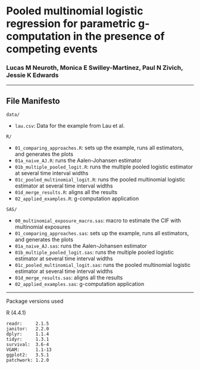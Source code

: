 # Pooled multinomial logistic regression for parametric g-computation in the presence of competing events

### Lucas M Neuroth, Monica E Swilley-Martinez, Paul N Zivich, Jessie K Edwards

--------------------------------

## File Manifesto

`data/`
- `lau.csv`: Data for the example from Lau et al.

`R/`
- `01_comparing_approaches.R`: sets up the example, runs all estimators, and generates the plots
- `01a_naive_AJ.R`: runs the Aalen-Johansen estimator
- `01b_multiple_pooled_logit.R`: runs the multiple pooled logistic estimator at several time interval widths
- `01c_pooled_multinomial_logit.R`: runs the pooled multinomial logistic estimator at several time interval widths
- `01d_merge_results.R`: aligns all the results
- `02_applied_examples.R`: g-computation application

`SAS/`
- `00_multinomial_exposure_macro.sas`: macro to estimate the CIF with multinomial exposures
- `01_comparing_approaches.sas`: sets up the example, runs all estimators, and generates the plots
- `01a_naive_AJ.sas`: runs the Aalen-Johansen estimator
- `01b_multiple_pooled_logit.sas`: runs the multiple pooled logistic estimator at several time interval widths
- `01c_pooled_multinomial_logit.sas`: runs the pooled multinomial logistic estimator at several time interval widths
- `01d_merge_results.sas`: aligns all the results
- `02_applied_examples.sas`: g-computation application

--------------------------------

Package versions used

R (4.4.1)
```
readr:     2.1.5
janitor:   2.2.0
dplyr:     1.1.4
tidyr:     1.3.1
survival:  3.6-4
VGAM:      1.1-13
ggplot2:   3.5.1
patchwork: 1.2.0
```
